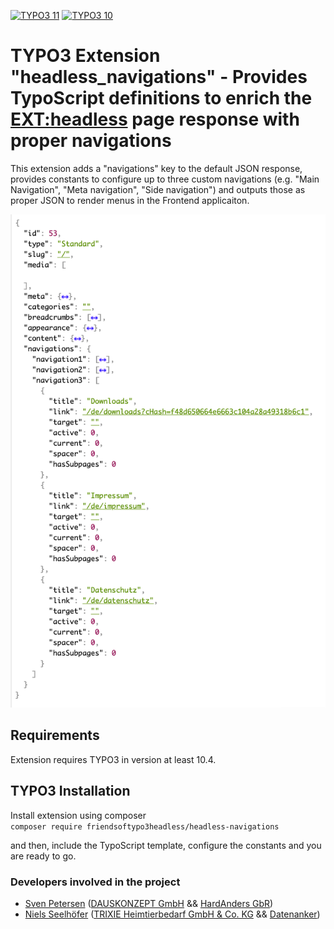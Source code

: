 [![TYPO3 11](https://img.shields.io/badge/TYPO3-11-orange.svg)](https://get.typo3.org/version/11)
[![TYPO3 10](https://img.shields.io/badge/TYPO3-10-orange.svg)](https://get.typo3.org/version/10)

# TYPO3 Extension "headless_navigations" - Provides TypoScript definitions to enrich the [EXT:headless](https://github.com/TYPO3-Initiatives/headless) page response with proper navigations

This extension adds a "navigations" key to the default JSON response, provides constants to configure up to three custom navigations (e.g. "Main Navigation", "Meta navigation", "Side navigation") and outputs those as proper JSON to render menus in the Frontend applicaiton.

![Navigations array in default response](Documentation/response.png)

## Requirements
Extension requires TYPO3 in version at least 10.4.

## TYPO3 Installation
Install extension using composer\
``composer require friendsoftypo3headless/headless-navigations``

and then, include the TypoScript template, configure the constants and you are ready to go.

### Developers involved in the project

- [Sven Petersen](https://github.com/svenpet90) ([DAUSKONZEPT GmbH](https:///www.dauskonzept.de) && [HardAnders GbR](https://www.hardanders.de))
- [Niels Seelhöfer](https://github.com/derseeli) ([TRIXIE Heimtierbedarf GmbH & Co. KG](https://www.trixie.de) && [Datenanker](https://www.datenanker.com))

